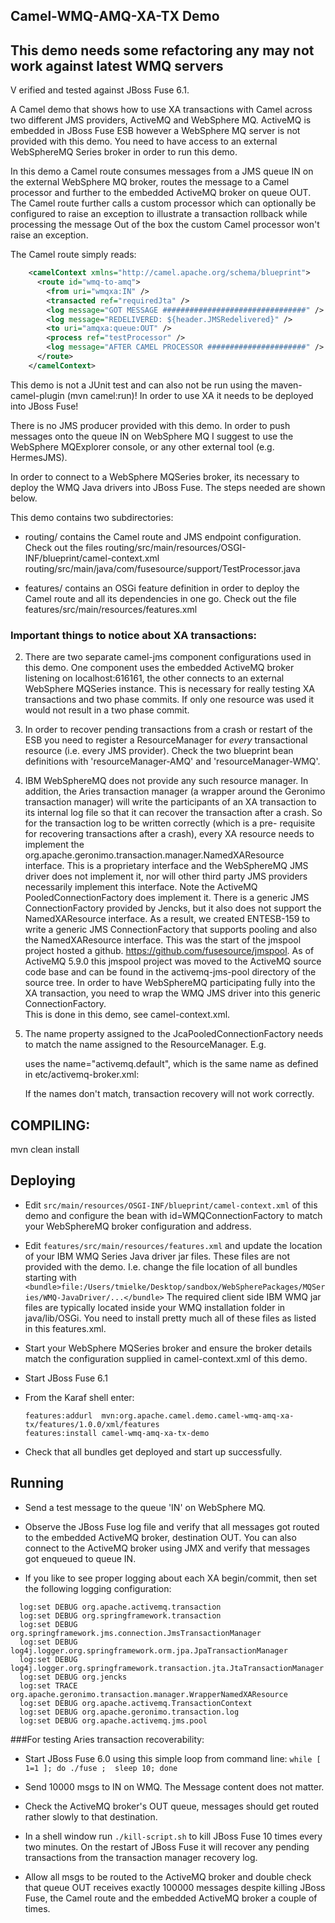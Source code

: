 ## Camel-WMQ-AMQ-XA-TX Demo


## This demo needs some refactoring any may not work against latest WMQ servers 
V
erified and tested against JBoss Fuse 6.1.


A Camel demo that shows how to use XA transactions with Camel
across two different JMS providers, ActiveMQ and WebSphere MQ.
ActiveMQ is embedded in JBoss Fuse ESB however a WebSphere MQ server
is not provided with this demo.
You need to have access to an external WebSphereMQ Series broker in order to 
run this demo. 


In this demo a Camel route consumes messages from a JMS queue IN
on the external WebSphere MQ broker, routes the message to a Camel 
processor and further to the embedded ActiveMQ broker on queue OUT.
The Camel route further calls a custom processor which can optionally 
be configured to raise an exception to illustrate a transaction rollback 
while processing the message
Out of the box the custom Camel processor won't raise an exception.


The Camel route simply reads:
```xml
    <camelContext xmlns="http://camel.apache.org/schema/blueprint">
      <route id="wmq-to-amq">
        <from uri="wmqxa:IN" />
        <transacted ref="requiredJta" /> 
        <log message="GOT MESSAGE ################################" />
        <log message="REDELIVERED: ${header.JMSRedelivered}" />
        <to uri="amqxa:queue:OUT" />
        <process ref="testProcessor" />
        <log message="AFTER CAMEL PROCESSOR ######################" />        
      </route>
    </camelContext>
```

This demo is not a JUnit test and can also not be run using the maven-camel-plugin 
(mvn camel:run)! In order to use XA it needs to be deployed into JBoss Fuse!

There is no JMS producer provided with this demo. In order to push messages onto 
the queue IN on WebSphere MQ I suggest to use the WebSphere MQExplorer console, 
or any other external tool (e.g. HermesJMS).

In order to connect to a WebSphere MQSeries broker, its necessary to deploy the WMQ
Java drivers into JBoss Fuse. The steps needed are shown below.

This demo contains two subdirectories:
- routing/ contains the Camel route and JMS endpoint configuration.
  Check out the files
  routing/src/main/resources/OSGI-INF/blueprint/camel-context.xml
  routing/src/main/java/com/fusesource/support/TestProcessor.java

- features/ contains an OSGi feature definition in order to deploy the 
  Camel route and all its dependencies in one go. Check out the file
  features/src/main/resources/features.xml


### Important things to notice about XA transactions:
2) There are two separate camel-jms component configurations used in this demo.
   One component uses the embedded ActiveMQ broker listening on 
   localhost:616161, the other connects to an external WebSphere MQSeries 
   instance. This is necessary for really testing XA transactions and two 
   phase commits. If only one resource was used it would not result in a 
   two phase commit.

3) In order to recover pending transactions from a crash or restart of the ESB
   you need to register a ResourceManager for *every* transactional resource
   (i.e. every JMS provider). Check the two blueprint bean definitions with 
   'resourceManager-AMQ' and 'resourceManager-WMQ'.

4) IBM WebSphereMQ does not provide any such resource manager. In addition,
   the Aries transaction manager (a wrapper around the Geronimo transaction
   manager) will write the participants of an XA transaction to its internal
   log file so that it can recover the transaction after a crash.
   So for the transaction log to be written correctly (which is a pre-
   requisite for recovering transactions after a crash), every XA resource needs
   to implement the org.apache.geronimo.transaction.manager.NamedXAResource interface.
   This is a proprietary interface and the WebSphereMQ JMS driver does not 
   implement it, nor will other third party JMS providers necessarily implement
   this interface. Note the ActiveMQ PooledConnectionFactory does implement it.
   There is a generic JMS ConnectionFactory provided by Jencks, but it also does
   not support the NamedXAResource interface.
   As a result, we created ENTESB-159 to write a generic JMS ConnectionFactory
   that supports pooling and also the NamedXAResource interface. 
   This was the start of the jmspool project hosted a github.
   https://github.com/fusesource/jmspool.
   As of ActiveMQ 5.9.0 this jmspool project was moved to the ActiveMQ source 
   code base and can be found in the activemq-jms-pool directory of the source
   tree.
   In order to have WebSphereMQ participating fully into the XA transaction,
   you need to wrap the WMQ JMS driver into this generic ConnectionFactory.  
   This is done in this demo, see camel-context.xml.

5) The name property assigned to the JcaPooledConnectionFactory needs to match the name assigned 
   to the ResourceManager. E.g. 

   <bean id="XAPooledCF" class="org.apache.activemq.pool.JcaPooledConnectionFactory">
      <property name="name" value="activemq.default" />

   uses the name="activemq.default", which is the same name as defined in 
   etc/activemq-broker.xml:

   <bean id="resourceManager" class="org.apache.activemq.pool.ActiveMQResourceManager" init-method="recoverResource">
          <property name="resourceName" value="activemq.default" /> 

   If the names don't match, transaction recovery will not work correctly.




## COMPILING:

mvn clean install


## Deploying

- Edit `src/main/resources/OSGI-INF/blueprint/camel-context.xml` of this demo
  and configure the bean with id=WMQConnectionFactory to match your WebSphereMQ 
  broker configuration and address.

 - Edit `features/src/main/resources/features.xml` and update the location of 
   your IBM WMQ Series Java driver jar files. These files are not provided 
   with the demo.
   I.e. change the file location of all bundles starting with 
   `<bundle>file:/Users/tmielke/Desktop/sandbox/WebSpherePackages/MQSeries/WMQ-JavaDriver/...</bundle>`
   The required client side IBM WMQ jar files are typically located inside your 
   WMQ installation folder in java/lib/OSGi. You need to install pretty much all
   of these files as listed in this features.xml.

- Start your WebSphere MQSeries broker and ensure the broker details match the
  configuration supplied in camel-context.xml of this demo. 

- Start JBoss Fuse 6.1

- From the Karaf shell enter:
  ```
  features:addurl  mvn:org.apache.camel.demo.camel-wmq-amq-xa-tx/features/1.0.0/xml/features
  features:install camel-wmq-amq-xa-tx-demo
  ```

- Check that all bundles get deployed and start up successfully. 



## Running

- Send a test message to the queue 'IN' on WebSphere MQ.

- Observe the JBoss Fuse log file and verify that all messages got routed to 
  the embedded ActiveMQ broker, destination OUT. You can also connect to the
  ActiveMQ broker using JMX and verify that messages got enqueued to queue IN.

- If you like to see proper logging about each XA begin/commit, then
  set the following logging configuration:

```
  log:set DEBUG org.apache.activemq.transaction
  log:set DEBUG org.springframework.transaction
  log:set DEBUG org.springframework.jms.connection.JmsTransactionManager
  log:set DEBUG log4j.logger.org.springframework.orm.jpa.JpaTransactionManager
  log:set DEBUG log4j.logger.org.springframework.transaction.jta.JtaTransactionManager
  log:set DEBUG org.jencks
  log:set TRACE org.apache.geronimo.transaction.manager.WrapperNamedXAResource
  log:set DEBUG org.apache.activemq.TransactionContext
  log:set DEBUG org.apache.geronimo.transaction.log
  log:set DEBUG org.apache.activemq.jms.pool
```



###For testing Aries transaction recoverability:

- Start JBoss Fuse 6.0 using this simple loop from command line:
  `while [ 1=1 ]; do ./fuse ;  sleep 10; done`

- Send 10000 msgs to IN on WMQ.
  The Message content does not matter.

- Check the ActiveMQ broker's OUT queue, messages should get routed rather slowly 
  to that destination.

- In a shell window run `./kill-script.sh` to kill JBoss Fuse 10 times every two 
  minutes. On the restart of JBoss Fuse it will recover any pending transactions 
  from the transaction manager recovery log.

- Allow all msgs to be routed to the ActiveMQ broker and double check that 
  queue OUT receives exactly 100000 messages despite killing JBoss Fuse, the 
  Camel route and the embedded ActiveMQ broker a couple of times.

